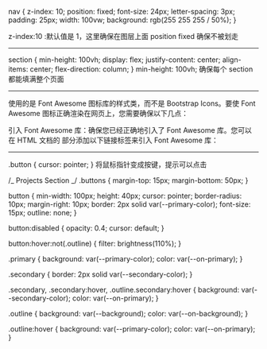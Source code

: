 nav {
z-index: 10;
position: fixed;
font-size: 24px;
letter-spacing: 3px;
padding: 25px;
width: 100vw;
background: rgb(255 255 255 / 50%);
}

z-index:10 :默认值是 1，这里确保在图层上面
position fixed 确保不被划走

<hr>

section {
min-height: 100vh;
display: flex;
justify-content: center;
align-items: center;
flex-direction: column;
}
min-height: 100vh; 确保每个 section 都能填满整个页面

<hr>

<i class="fab fa-github"></i> 使用的是 Font Awesome 图标库的样式类，而不是 Bootstrap Icons。要使 Font Awesome 图标正确渲染在网页上，您需要确保以下几点：

引入 Font Awesome 库：确保您已经正确地引入了 Font Awesome 库。您可以在 HTML 文档的 <head> 部分添加以下链接标签来引入 Font Awesome 库：

<link rel="stylesheet" href="https://cdnjs.cloudflare.com/ajax/libs/font-awesome/6.0.0-beta3/css/all.min.css">

<hr>

.button {
cursor: pointer;
} 将鼠标指针变成按键，提示可以点击

/_ Projects Section _/
.buttons {
margin-top: 15px;
margin-bottom: 50px;
}

button {
min-width: 100px;
height: 40px;
cursor: pointer;
border-radius: 10px;
margin-right: 10px;
border: 2px solid var(--primary-color);
font-size: 15px;
outline: none;
}

button:disabled {
opacity: 0.4;
cursor: default;
}

button:hover:not(.outline) {
filter: brightness(110%);
}

.primary {
background: var(--primary-color);
color: var(--on-primary);
}

.secondary {
border: 2px solid var(--secondary-color);
}

.secondary,
.secondary:hover,
.outline.secondary:hover {
background: var(--secondary-color);
color: var(--on-primary);
}

.outline {
background: var(--background);
color: var(--on-background);
}

.outline:hover {
background: var(--primary-color);
color: var(--on-primary);
}
